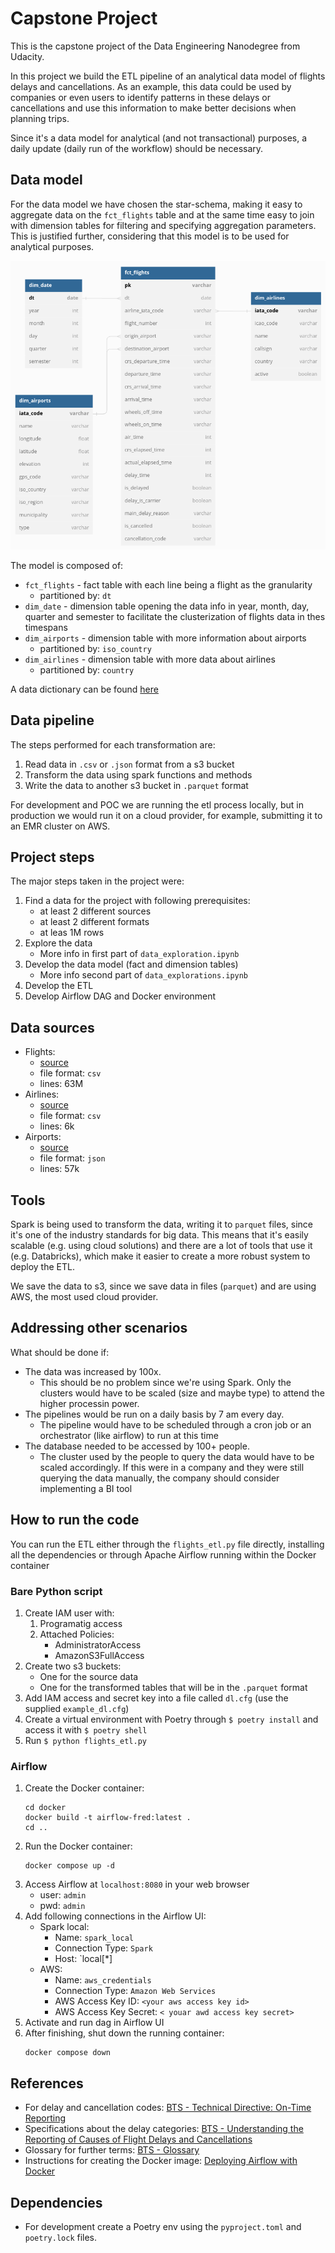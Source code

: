# Capstone Project
This is the capstone project of the Data Engineering Nanodegree from Udacity. 

In this project we build the ETL pipeline of an analytical data model of flights delays and cancellations. As an example, this data could be used by companies or even users to identify patterns in these delays or cancellations and use this information to make better decisions when planning trips.

Since it's a data model for analytical (and not transactional) purposes, a daily update (daily run of the workflow) should be necessary.
## Data model
For the data model we have chosen the star-schema, making it easy to aggregate data on the `fct_flights` table and at the same time easy to join with dimension tables for filtering and specifying aggregation parameters. This is justified further, considering that this model is to be used for analytical purposes.

![flights data model](./images/data_model.png)

The model is composed of:
- `fct_flights` - fact table with each line being a flight as the granularity
    - partitioned by: `dt`
- `dim_date` - dimension table opening the data info in year, month, day, quarter and semester to facilitate the clusterization of flights data in thes timespans
- `dim_airports` - dimension table with more information about airports
    - partitioned by: `iso_country`
- `dim_airlines` - dimension table with more data about airlines
    - partitioned by: `country`

A data dictionary can be found [here](./DATA-DICTIONARY.md)
## Data pipeline
The steps performed for each transformation are:
1. Read data in `.csv` or `.json` format from a s3 bucket
2. Transform the data using spark functions and methods
3. Write the data to another s3 bucket in `.parquet` format

For development and POC we are running the etl process locally, but in production we would run it on a cloud provider, for example, submitting it to an EMR cluster on AWS.
## Project steps
The major steps taken in the project were:
1. Find a data for the project with following prerequisites:
    - at least 2 different sources
    - at least 2 different formats
    - at leas 1M rows
2. Explore the data
    - More info in first part of `data_exploration.ipynb` 
3. Develop the data model (fact and dimension tables)
    - More info second part of `data_explorations.ipynb`
4. Develop the ETL
5. Develop Airflow DAG and Docker environment
## Data sources
- Flights:
    - [source](https://www.kaggle.com/datasets/yuanyuwendymu/airline-delay-and-cancellation-data-2009-2018)
    - file format: `csv`
    - lines: 63M
- Airlines:
    - [source](https://www.kaggle.com/datasets/open-flights/airline-database)
    - file format: `csv`
    - lines: 6k 
- Airports:
    - [source](https://datahub.io/core/airport-codes)
    - file format: `json`
    - lines: 57k
## Tools
Spark is being used to transform the data, writing it to `parquet` files, since it's one of the industry standards for big data. This means that it's easily scalable (e.g. using cloud solutions) and there are a lot of tools that use it (e.g. Databricks), which make it easier to create a more robust system to deploy the ETL.

We save the data to s3, since we save data in files (`parquet`) and are using AWS, the most used cloud provider. 
## Addressing other scenarios
What should be done if:
- The data was increased by 100x.
    - This should be no problem since we're using Spark. Only the clusters would have to be scaled (size and maybe type) to attend the higher processin power. 
- The pipelines would be run on a daily basis by 7 am every day.
    - The pipeline would have to be scheduled through a cron job or an orchestrator (like airflow) to run at this time
- The database needed to be accessed by 100+ people.
    - The cluster used by the people to query the data would have to be scaled accordingly. If this were in a company and they were still querying the data manually, the company should consider implementing a BI tool
## How to run the code
You can run the ETL either through the `flights_etl.py` file directly, installing all the dependencies or through Apache Airflow running within the Docker container
### Bare Python script
1. Create IAM user with:
    1. Programatig access
    2. Attached Policies:
        - AdministratorAccess
        - AmazonS3FullAccess
2. Create two s3 buckets:
    - One for the source data
    - One for the transformed tables that will be in the `.parquet` format
3. Add IAM access and secret key into a file called `dl.cfg` (use the supplied `example_dl.cfg`)
4. Create a virtual environment with Poetry through `$ poetry install` and access it with `$ poetry shell`
5. Run `$ python flights_etl.py`
### Airflow
1. Create the Docker container:
    ```
    cd docker
    docker build -t airflow-fred:latest .
    cd ..
    ```
2. Run the Docker container:
    ```
    docker compose up -d 
    ```
3. Access Airflow at `localhost:8080` in your web browser
    - user: `admin`
    - pwd: `admin`
4. Add following connections in the Airflow UI:
    - Spark local:
        - Name: `spark_local`
        - Connection Type: `Spark`
        - Host: `local[*]
    - AWS:
        - Name: `aws_credentials`
        - Connection Type: `Amazon Web Services`
        - AWS Access Key ID: `<your aws access key id>`
        - AWS Access Key Secret: `< youar awd access key secret>`
5. Activate and run dag in Airflow UI
6. After finishing, shut down the running container:
    ```
    docker compose down
    ```
## References
- For delay and cancellation codes: [BTS - Technical Directive: On-Time Reporting](https://www.bts.gov/topics/airlines-and-airports/number-23-technical-directive-time-reporting-effective-jan-1-2014)
- Specifications about the delay categories: [BTS - Understanding the Reporting of Causes of Flight Delays and Cancellations](https://www.bts.gov/topics/airlines-and-airports/understanding-reporting-causes-flight-delays-and-cancellations)
- Glossary for further terms: [BTS - Glossary](https://www.transtats.bts.gov/Glossary.asp)
- Instructions for creating the Docker image: [Deploying Airflow with Docker](https://medium.com/lynx-data-engineering/deploying-airflow-with-docker-20c72821bc7b)

## Dependencies
- For development create a Poetry env using the `pyproject.toml` and `poetry.lock` files.